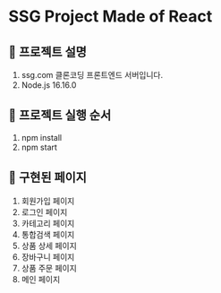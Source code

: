 # SSG Project Made of React

## 🍜 프로젝트 설명
1. ssg.com 클론코딩 프론트엔드 서버입니다.
2. Node.js 16.16.0


## 🍜 프로젝트 실행 순서
1. npm install
2. npm start

## 🍜 구현된 페이지
1. 회원가입 페이지
2. 로그인 페이지
3. 카테고리 페이지
4. 통합검색 페이지
5. 상품 상세 페이지
6. 장바구니 페이지
7. 상품 주문 페이지
8. 메인 페이지
